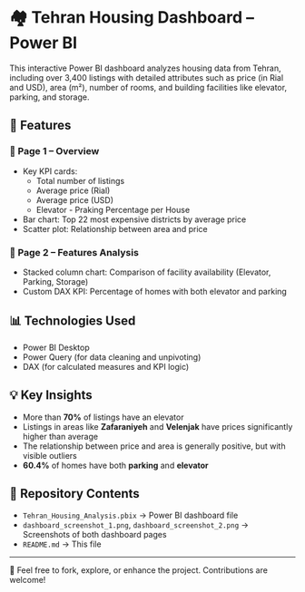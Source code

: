 # 🏘️ Tehran Housing Dashboard – Power BI

This interactive Power BI dashboard analyzes housing data from Tehran, including over 3,400 listings with detailed attributes such as price (in Rial and USD), area (m²), number of rooms, and building facilities like elevator, parking, and storage.

## 📌 Features

### 🔹 Page 1 – Overview
- Key KPI cards: 
  - Total number of listings
  - Average price (Rial)
  - Average price (USD)
  - Elevator - Praking Percentage per House
- Bar chart: Top 22 most expensive districts by average price
- Scatter plot: Relationship between area and price

### 🔹 Page 2 – Features Analysis
- Stacked column chart: Comparison of facility availability (Elevator, Parking, Storage)
- Custom DAX KPI: Percentage of homes with both elevator and parking

## 📊 Technologies Used
- Power BI Desktop
- Power Query (for data cleaning and unpivoting)
- DAX (for calculated measures and KPI logic)

## 💡 Key Insights
- More than **70%** of listings have an elevator
- Listings in areas like **Zafaraniyeh** and **Velenjak** have prices significantly higher than average
- The relationship between price and area is generally positive, but with visible outliers
- **60.4%** of homes have both **parking** and **elevator**

## 📁 Repository Contents
- `Tehran_Housing_Analysis.pbix` → Power BI dashboard file
- `dashboard_screenshot_1.png`, `dashboard_screenshot_2.png` → Screenshots of both dashboard pages
- `README.md` → This file

---

🎉 Feel free to fork, explore, or enhance the project. Contributions are welcome!
